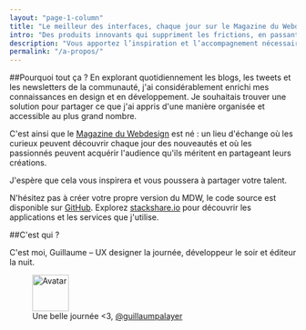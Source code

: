 ```yaml
---
layout: "page-1-column"
title: "Le meilleur des interfaces, chaque jour sur le Magazine du Webdesign"
intro: "Des produits innovants qui suppriment les frictions, en passant par les délicieuses micro-interactions des applications mobiles et la mise en page sensée d’un site web, le design a son importance. L’objectif du Magazine du Webdesign est simple : vous apportez l’inspiration et l’accompagnement nécessaire pour impacter positivement le quotidien de tous grâce au design."
description: "Vous apportez l’inspiration et l’accompagnement nécessaire pour impacter positivement le quotidien de tous grâce au design"
permalink: "/a-propos/"
---
```


##Pourquoi tout ça ?
En explorant quotidiennement les blogs, les tweets et les newsletters de la communauté, j'ai considérablement enrichi mes connaissances en design et en développement. Je souhaitais trouver une solution pour partager ce que j'ai appris d'une manière organisée et accessible au plus grand nombre.

C'est ainsi que le [Magazine du Webdesign](http://magazineduwebdesign.com) est né : un lieu d'échange où les curieux peuvent découvrir chaque jour des nouveautés et où les passionnés peuvent acquérir l'audience qu'ils méritent en partageant leurs créations.

J'espère que cela vous inspirera et vous poussera à partager votre talent.

N'hésitez pas à créer votre propre version du MDW, le code source est disponible sur <a href="https://github.com/MagazineduWebdesign/MagazineduWebdesign.github.io" title="Twitter @guillaumpalayer" target="_blank">GitHub</a>. Explorez <a href="http://stackshare.io/MagazineduWebdesign/magazine-du-webdesign" title="stackshare.io" target="_blank">stackshare.io</a> pour découvrir les applications et les services que j'utilise.

##C'est qui ?

C'est moi, Guillaume &ndash; UX designer la journée, développeur le soir et éditeur la nuit.

<figure class="text-center">
  <img class="rounded-img-d64 mod-avatar" src="{{ site.author.avatar | prepend:'https://s3-eu-west-1.amazonaws.com/mdw-images/large/' }}" alt="Avatar" width="64" height="64">
  <figcaption>Une belle journée <3, <a href="https://twitter.com/guillaumpalayer" title="Twitter @guillaumpalayer" target="_blank">@guillaumpalayer</a></figcaption>
</figure>

